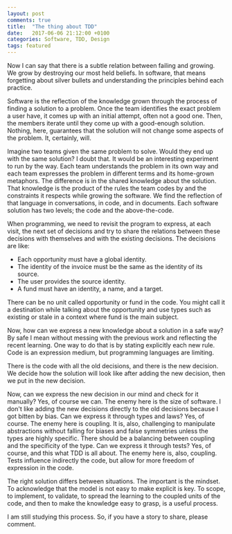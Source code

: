 ```yaml
---
layout: post
comments: true
title:  "The thing about TDD"
date:   2017-06-06 21:12:00 +0100
categories: Software, TDD, Design
tags: featured
---
```


Now I can say that there is a subtle relation between failing and growing.
We grow by destroying our most held beliefs.
In software, that means forgetting about silver bullets
and understanding the principles behind each practice.

Software is the reflection of the knowledge grown through
the process of finding a solution to a problem.
Once the team identifies the exact problem a user have,
it comes up with an initial attempt, often not a good one.
Then, the members iterate until they come up with a good-enough solution.
Nothing, here, guarantees that the solution will not change some aspects of the
problem. It, certainly, will.

Imagine two teams given the same problem to solve.
Would they end up with the same solution?
I doubt that. It would be an interesting experiment to run by the way.
Each team understands the problem in its own way
and each team expresses the problem in different terms
and its home-grown metaphors.
The difference is in the shared knowledge about the solution.
That knowledge is the product of the rules the team codes by
and the constraints it respects while growing the software.
We find the reflection of that language in conversations,
in code, and in documents.
Each software solution has two levels;
the code and the above-the-code.

When programming, we need to revisit the program to express, at each visit,
the next set of decisions and try to share the relations between these
decisions with themselves and with the existing decisions.
The decisions are like:
  * Each opportunity must have a global identity.
  * The identity of the invoice must be the same as the identity of its source.
  * The user provides the source identity.
  * A fund must have an identity, a name, and a target.

There can be no unit called opportunity or fund in the code.
You might call it a destination while talking about the opportunity
and use types such as existing or stale in a context where fund is the main
subject.

Now, how can we express a new knowledge about a solution in a safe way?
By safe I mean without messing with the previous work
and reflecting the recent learning.
One way to do that is by stating explicitly each new rule.
Code is an expression medium, but programming languages are limiting.

There is the code with all the old decisions, and there is the new decision.
We decide how the solution will look like after adding the new decision,
then we put in the new decision.

Now, can we express the new decision in our mind
and check for it manually? Yes, of course we can.
The enemy here is the size of software.
I don't like adding the new decisions directly to the old decisions because
I got bitten by bias.
Can we express it through types and laws? Yes, of course.
The enemy here is coupling.
It is, also, challenging to manipulate abstractions without falling for biases
and false symmetries unless the types are highly specific.
There should be a balancing between coupling and the specificity of the type.
Can we express it through tests? Yes, of course, and this what TDD is all about.
The enemy here is, also, coupling.
Tests influence indirectly the code,
but allow for more freedom of expression in the code.

The right solution differs between situations.
The important is the mindset.
To acknowledge that the model is not easy to make explicit is key.
To scope, to implement, to validate,
to spread the learning to the coupled units of the code,
and then to make the knowledge easy to grasp, is a useful process.

I am still studying this process.
So, if you have a story to share, please comment.
